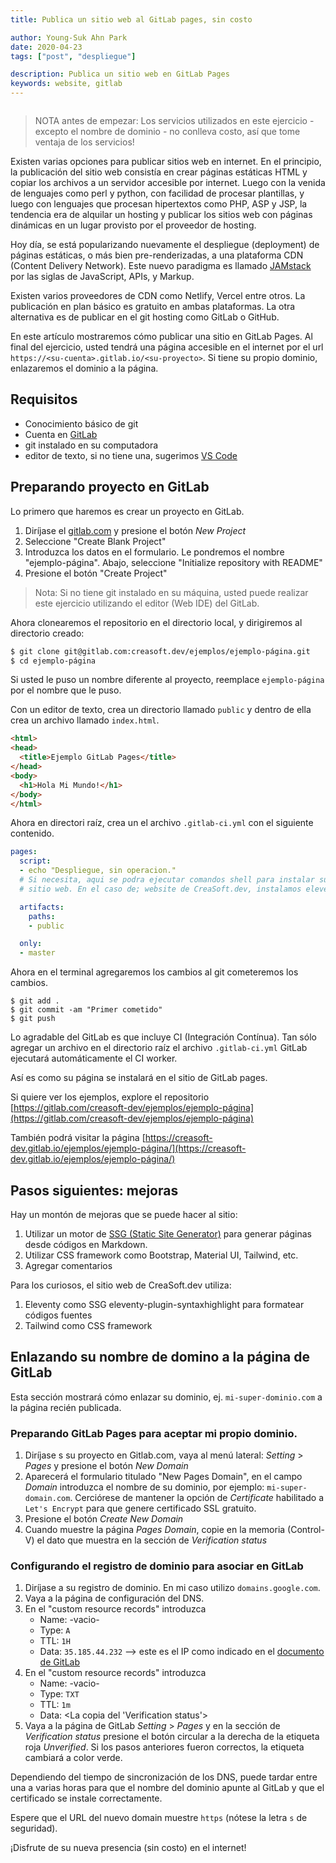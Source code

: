 ```yaml
---
title: Publica un sitio web al GitLab pages, sin costo

author: Young-Suk Ahn Park
date: 2020-04-23
tags: ["post", "despliegue"]

description: Publica un sitio web en GitLab Pages
keywords: website, gitlab
---
```


<img href="/images/posts/gitlab-logo-white-rgb.png" />

> NOTA antes de empezar: Los servicios utilizados en este ejercicio - excepto el nombre de dominio - 
no conlleva costo, así que tome ventaja de los servicios!

Existen varias opciones para publicar sitios web en internet. En el principio, la publicación del
sitio web consistía en crear páginas estáticas HTML y copiar los archivos a un servidor 
accesible por internet.  Luego con la venida de lenguajes como perl y python, con facilidad de 
procesar plantillas, y luego con lenguajes que procesan hipertextos como PHP, ASP y JSP, la
tendencia era de alquilar un hosting y publicar los sitios web con páginas dinámicas en un lugar 
provisto por el proveedor de hosting.

Hoy día, se está popularizando nuevamente el despliegue (deployment) de páginas estáticas, o
más bien pre-renderizadas, a una plataforma CDN (Content Delivery Network). Este nuevo 
paradigma es llamado [JAMstack](https://jamstack.org/) por las siglas de JavaScript, APIs, 
y Markup.

Existen varios proveedores de CDN como Netlify, Vercel entre otros. La publicación en plan básico
es gratuito en ambas plataformas. La otra alternativa es de publicar en el git hosting como
GitLab o GitHub.  

En este artículo mostraremos cómo publicar una sitio en GitLab Pages.
Al final del ejercicio, usted tendrá una página accesible en el internet por el url
`https://<su-cuenta>.gitlab.io/<su-proyecto>`.  Si tiene su propio dominio, enlazaremos el dominio 
a la página.


## Requisitos
- Conocimiento básico de git
- Cuenta en [GitLab](https://gitlab.com/)
- git instalado en su computadora
- editor de texto, si no tiene una, sugerimos [VS Code](https://code.visualstudio.com/)

## Preparando proyecto en GitLab
Lo primero que haremos es crear un proyecto en GitLab.

1. Diríjase el [gitlab.com](gitlab.com) y presione el botón *New Project* 
2. Seleccione "Create Blank Project"
3. Introduzca los datos en el formulario. Le pondremos el nombre "ejemplo-página". Abajo, seleccione "Initialize repository with README"
4. Presione el botón "Create Project"

> Nota: Si no tiene git instalado en su máquina, usted puede realizar este ejercicio utilizando 
> el editor (Web IDE) del GitLab. 

Ahora clonearemos el repositorio en el directorio local, y dirigiremos al directorio creado:
```bash
$ git clone git@gitlab.com:creasoft.dev/ejemplos/ejemplo-página.git
$ cd ejemplo-página
```
Si usted le puso un nombre diferente al proyecto, reemplace `ejemplo-página` por el nombre que le puso.

Con un editor de texto, crea un directorio llamado `public` y dentro de ella crea un archivo 
llamado `index.html`.

```html
<html>
<head>
  <title>Ejemplo GitLab Pages</title>
</head>
<body>
  <h1>Hola Mi Mundo!</h1>
</body>
</html>
```

Ahora en directori raíz, crea un el archivo `.gitlab-ci.yml` con el siguiente contenido.
```yaml
pages:
  script:
  - echo "Despliegue, sin operacion."
  # Si necesita, aqui se podra ejecutar comandos shell para instalar su
  # sitio web. En el caso de; website de CreaSoft.dev, instalamos eleventy. 

  artifacts:
    paths:
    - public

  only:
  - master
```

Ahora en el terminal agregaremos los cambios al git cometeremos los cambios.
```
$ git add .
$ git commit -am "Primer cometido"
$ git push
```

Lo agradable del GitLab es que incluye CI (Integración Contínua). Tan sólo agregar un archivo en 
el directorio raíz el archivo `.gitlab-ci.yml` GitLab ejecutará automáticamente el CI worker.

Así es como su página se instalará en el sitio de GitLab pages.

Si quiere ver los ejemplos, explore el repositorio
[https://gitlab.com/creasoft-dev/ejemplos/ejemplo-página](https://gitlab.com/creasoft-dev/ejemplos/ejemplo-página)

También podrá visitar la página [https://creasoft-dev.gitlab.io/ejemplos/ejemplo-página/](https://creasoft-dev.gitlab.io/ejemplos/ejemplo-página/)

## Pasos siguientes: mejoras
Hay un montón de mejoras que se puede hacer al sitio:
1. Utilizar un motor de [SSG (Static Site Generator)](https://www.staticgen.com/) para generar páginas desde códigos en Markdown. 
2. Utilizar CSS framework como Bootstrap, Material UI, Tailwind, etc. 
3. Agregar comentarios

Para los curiosos, el sitio web de CreaSoft.dev utiliza:
1. Eleventy como SSG
     eleventy-plugin-syntaxhighlight para formatear códigos fuentes
2. Tailwind como CSS framework

## Enlazando su nombre de domino a la página de GitLab
Esta sección mostrará cómo enlazar su dominio, ej. `mi-super-dominio.com` a la página recién publicada.

### Preparando GitLab Pages para aceptar mi propio dominio.
1. Diríjase s su proyecto en Gitlab.com, vaya al menú lateral: *Setting* > *Pages* y presione el botón *New Domain*
2. Aparecerá el formulario titulado "New Pages Domain", en el campo *Domain* introduzca el nombre de su dominio, por ejemplo: `mi-super-domain.com`. Cerciórese de mantener la opción de *Certificate*  habilitado a `Let's Encrypt` para que genere certificado SSL gratuito.
3. Presione el botón *Create New Domain*
4. Cuando muestre la página *Pages Domain*, copie en la memoria (Control-V) el dato que muestra en la sección de *Verification status*

### Configurando el registro de dominio para asociar en GitLab
1. Diríjase a su registro de dominio. En mi caso utilizo `domains.google.com`.
2. Vaya a la página de configuración del DNS.
3. En el "custom resource records" introduzca 
    - Name: -vacio-
    - Type: `A`
    - TTL: `1H`
    - Data: `35.185.44.232` --> este es el IP como indicado en el [documento de GitLab](https://docs.gitlab.com/ee/user/project/pages/custom_domains_ssl_tls_certification/index.html#for-both-root-and-subdomains) 
4. En el "custom resource records" introduzca 
    - Name: -vacio-
    - Type: `TXT`
    - TTL: `1m`
    - Data: <La copia del 'Verification status'>
5. Vaya a la página de GitLab *Setting* > *Pages* y en la sección de *Verification status* presione el botón circular a la derecha de la etiqueta roja *Unverified*. Si los pasos anteriores fueron correctos, la etiqueta cambiará a color verde.

Dependiendo del tiempo de sincronización de los DNS, puede tardar entre una a varias horas para que el 
nombre del dominio apunte al GitLab y que el certificado se instale correctamente.

Espere que el URL del nuevo domain muestre `https` (nótese la letra `s` de seguridad).

¡Disfrute de su nueva presencia (sin costo) en el internet!
